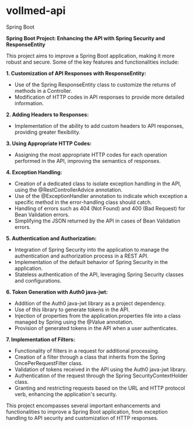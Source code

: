 # vollmed-api
Spring Boot

**Spring Boot Project: Enhancing the API with Spring Security and ResponseEntity**

This project aims to improve a Spring Boot application, making it more robust and secure. Some of the key features and functionalities include:

**1. Customization of API Responses with ResponseEntity:**
   - Use of the Spring ResponseEntity class to customize the returns of methods in a Controller.
   - Modification of HTTP codes in API responses to provide more detailed information.

**2. Adding Headers to Responses:**
   - Implementation of the ability to add custom headers to API responses, providing greater flexibility.

**3. Using Appropriate HTTP Codes:**
   - Assigning the most appropriate HTTP codes for each operation performed in the API, improving the semantics of responses.

**4. Exception Handling:**
   - Creation of a dedicated class to isolate exception handling in the API, using the @RestControllerAdvice annotation.
   - Use of the @ExceptionHandler annotation to indicate which exception a specific method in the error-handling class should catch.
   - Handling of errors such as 404 (Not Found) and 400 (Bad Request) for Bean Validation errors.
   - Simplifying the JSON returned by the API in cases of Bean Validation errors.

**5. Authentication and Authorization:**
   - Integration of Spring Security into the application to manage the authentication and authorization process in a REST API.
   - Implementation of the default behavior of Spring Security in the application.
   - Stateless authentication of the API, leveraging Spring Security classes and configurations.

**6. Token Generation with Auth0 java-jwt:**
   - Addition of the Auth0 java-jwt library as a project dependency.
   - Use of this library to generate tokens in the API.
   - Injection of properties from the application.properties file into a class managed by Spring using the @Value annotation.
   - Provision of generated tokens in the API when a user authenticates.

**7. Implementation of Filters:**
   - Functionality of filters in a request for additional processing.
   - Creation of a filter through a class that inherits from the Spring OncePerRequestFilter class.
   - Validation of tokens received in the API using the Auth0 java-jwt library.
   - Authentication of the request through the Spring SecurityContextHolder class.
   - Granting and restricting requests based on the URL and HTTP protocol verb, enhancing the application's security.

This project encompasses several important enhancements and functionalities to improve a Spring Boot application, from exception handling to API security and customization of HTTP responses.
